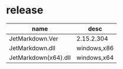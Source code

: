 # release
|name|desc|
|-|-|
|JetMarkdown.Ver|2.15.2.304|
|JetMarkdown.dll|windows,x86|
|JetMarkdown(x64).dll|windows,x64|
